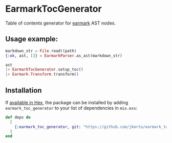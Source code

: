 # EarmarkTocGenerator

Table of contents generator for [earmark](https://github.com/pragdave/earmark) AST nodes.

## Usage example: 

```elixir
markdown_str = File.read!(path)
{:ok, ast, []} = EarmarkParser.as_ast(markdown_str)

ast
|> EarmarkTocGenerator.setup_toc()       
|> Earmark.Transform.transform()
```

## Installation

If [available in Hex](https://hex.pm/docs/publish), the package can be installed
by adding `earmark_toc_generator` to your list of dependencies in `mix.exs`:

```elixir
def deps do
  [
    {:earmark_toc_generator, git: "https://github.com/jkmrto/earmark_toc_generator"}
  ]
end
```
